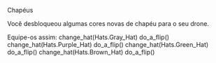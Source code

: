 Chapéus</size>
</line-height>

Você desbloqueou algumas cores novas de chapéu para o seu drone.

Equipe-os assim:
change_hat(Hats.Gray_Hat)
do_a_flip()
change_hat(Hats.Purple_Hat)
do_a_flip()
change_hat(Hats.Green_Hat)
do_a_flip()
change_hat(Hats.Brown_Hat)
do_a_flip()